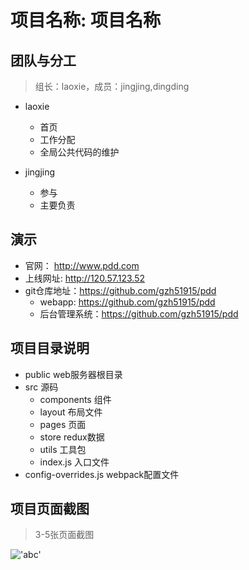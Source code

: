# 项目名称: 项目名称

## 团队与分工
> 组长：laoxie，成员：jingjing,dingding

* laoxie
    * 首页
    * 工作分配
    * 全局公共代码的维护

* jingjing
    * 参与
    * 主要负责

## 演示
* 官网： http://www.pdd.com
* 上线网址: http://120.57.123.52
* git仓库地址：https://github.com/gzh51915/pdd
    * webapp: https://github.com/gzh51915/pdd
    * 后台管理系统：https://github.com/gzh51915/pdd

## 项目目录说明
* public            web服务器根目录
* src               源码
    * components    组件
    * layout        布局文件
    * pages         页面
    * store         redux数据
    * utils         工具包
    * index.js      入口文件
* config-overrides.js   webpack配置文件   

## 项目页面截图
> 3-5张页面截图

!['abc'](./img/p1.jpg "title")
